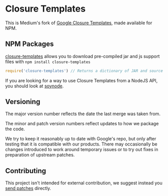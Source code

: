 # Closure Templates

This is Medium's fork of
[Google Closure Templates](https://github.com/google/closure-templates),
made available for NPM.

## NPM Packages

[closure-templates](https://www.npmjs.org/package/closure-templates) allows you to download
pre-compiled jar and js support files with `npm install closure-templates`

```js
require('closure-templates') // Returns a dictionary of JAR and source files in this package.
```

If you are looking for a way to use Closure Templates from a NodeJS API,
you should look at [soynode](https://github.com/Medium/soynode).

## Versioning

The major version number reflects the date the last merge was taken from.

The minor and patch version numbers reflect updates to how we package the code.

We try to keep it reasonably up to date with Google's repo, but only after
testing that it is compatible with our products. There may occasionally be
changes introduced to work around temporary issues or to try out fixes in
preparation of upstream patches.

## Contributing

This project isn't intended for external contribution, we suggest instead you
[send patches](https://github.com/google/closure-templates)
directly.
